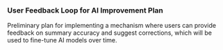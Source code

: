 ### User Feedback Loop for AI Improvement Plan
Preliminary plan for implementing a mechanism where users can provide feedback on summary accuracy and suggest corrections, which will be used to fine-tune AI models over time.
